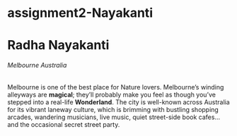 # assignment2-Nayakanti
# Radha Nayakanti
###### Melbourne Australia
Melbourne is one of the best place for Nature lovers. Melbourne’s winding alleyways are **magical**; they’ll probably make you feel as though you’ve stepped into a real-life __Wonderland__. The city is well-known across Australia for its vibrant laneway culture, which is brimming with bustling shopping arcades, wandering musicians, live music, quiet street-side book cafes… and the occasional secret street party.